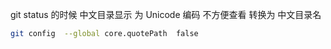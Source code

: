 git status 的时候 中文目录显示 为 Unicode 编码 不方便查看
转换为 中文目录名

```bash
git config  --global core.quotePath  false
```
